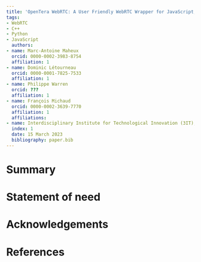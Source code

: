 ```yaml
---
title: 'OpenTera WebRTC: A User Friendly WebRTC Wrapper for JavaScript, C++ and Python'
tags:
- WebRTC
- C++
- Python
- JavaScript
  authors:
- name: Marc-Antoine Maheux
  orcid: 0000-0002-3983-8754
  affiliation: 1
- name: Dominic Létourneau
  orcid: 0000-0001-7825-7533
  affiliation: 1
- name: Philippe Warren
  orcid: ???
  affiliation: 1
- name: François Michaud
  orcid: 0000-0002-3639-7770
  affiliation: 1
  affiliations:
- name: Interdisciplinary Institute for Technological Innovation (3IT), Université de Sherbrooke, Canada
  index: 1
  date: 15 March 2023
  bibliography: paper.bib
---
```


# Summary

# Statement of need

# Acknowledgements

# References

